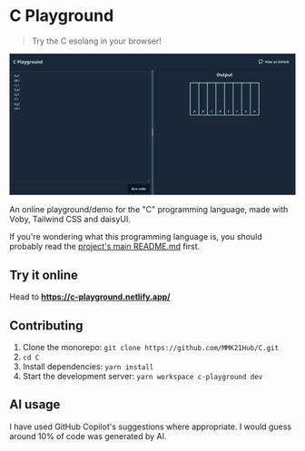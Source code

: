 # C Playground

> Try the C esolang in your browser!

![Screenshot of a sample program running on the website](screenshot.png)

An online playground/demo for the "C" programming language, made with Voby, Tailwind CSS and daisyUI.

If you're wondering what this programming language is, you should probably read the [project's main README.md](../README.md) first.

## Try it online

Head to **<https://c-playground.netlify.app/>**

## Contributing

1. Clone the monorepo: `git clone https://github.com/MMK21Hub/C.git`
2. `cd C`
3. Install dependencies: `yarn install`
4. Start the development server: `yarn workspace c-playground dev`

## AI usage

I have used GitHub Copilot's suggestions where appropriate. I would guess around 10% of code was generated by AI.
